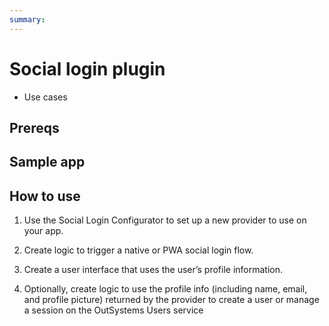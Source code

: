 ```yaml
---
summary:
---
```


# Social login plugin

* Use cases

## Prereqs

## Sample app

## How to use

1. Use the Social Login Configurator to set up a new provider to use on your app.

1. Create logic to trigger a native or PWA social login flow.

1. Create a user interface that uses the user’s profile information.

1. Optionally, create logic to use the profile info (including name, email, and profile picture) returned by the provider to create a user or manage a session on the OutSystems Users service

